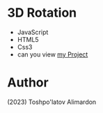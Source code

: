 # 3D Rotation
- JavaScript 
- HTML5
- Css3
- can you view [my Project](https://toshpulatovalimardon.github.io/3D-Rotation/)
# Author 
(2023) Toshpo'latov Alimardon
